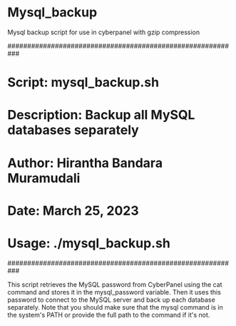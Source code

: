 # Mysql_backup

Mysql backup script for use in cyberpanel with gzip compression

###########################################################

# Script: mysql_backup.sh

# Description: Backup all MySQL databases separately

# Author: Hirantha Bandara Muramudali

# Date: March 25, 2023

# Usage: ./mysql_backup.sh

###########################################################

This script retrieves the MySQL password from CyberPanel using the cat command and stores it in the mysql_password variable. Then it uses this password to connect to the MySQL server and back up each database separately. Note that you should make sure that the mysql command is in the system's PATH or provide the full path to the command if it's not.
